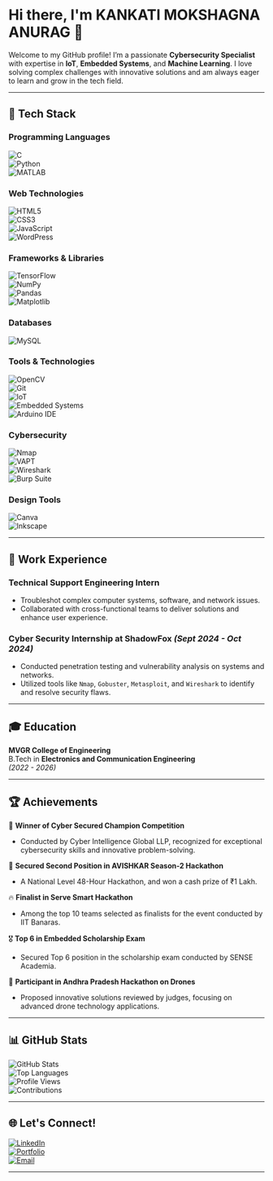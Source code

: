 # Hi there, I'm **KANKATI MOKSHAGNA ANURAG** 👋  

Welcome to my GitHub profile! I’m a passionate **Cybersecurity Specialist** with expertise in **IoT**, **Embedded Systems**, and **Machine Learning**. I love solving complex challenges with innovative solutions and am always eager to learn and grow in the tech field.  

---

## 🚀 Tech Stack  

### Programming Languages  
![C](https://img.shields.io/badge/C-A8B9CC?style=for-the-badge&logo=c&logoColor=white)  
![Python](https://img.shields.io/badge/Python-3776AB?style=for-the-badge&logo=python&logoColor=white)  
![MATLAB](https://img.shields.io/badge/MATLAB-0076A8?style=for-the-badge&logo=mathworks&logoColor=white)  

### Web Technologies  
![HTML5](https://img.shields.io/badge/HTML5-E34F26?style=for-the-badge&logo=html5&logoColor=white)  
![CSS3](https://img.shields.io/badge/CSS3-1572B6?style=for-the-badge&logo=css3&logoColor=white)  
![JavaScript](https://img.shields.io/badge/JavaScript-F7DF1E?style=for-the-badge&logo=javascript&logoColor=black)  
![WordPress](https://img.shields.io/badge/WordPress-21759B?style=for-the-badge&logo=wordpress&logoColor=white)  

### Frameworks & Libraries  
![TensorFlow](https://img.shields.io/badge/TensorFlow-FF6F00?style=for-the-badge&logo=tensorflow&logoColor=white)  
![NumPy](https://img.shields.io/badge/NumPy-013243?style=for-the-badge&logo=numpy&logoColor=white)  
![Pandas](https://img.shields.io/badge/Pandas-150458?style=for-the-badge&logo=pandas&logoColor=white)  
![Matplotlib](https://img.shields.io/badge/Matplotlib-11557C?style=for-the-badge&logo=plotly&logoColor=white)  

### Databases  
![MySQL](https://img.shields.io/badge/MySQL-4479A1?style=for-the-badge&logo=mysql&logoColor=white)  

### Tools & Technologies  
![OpenCV](https://img.shields.io/badge/OpenCV-5C3EE8?style=for-the-badge&logo=opencv&logoColor=white)  
![Git](https://img.shields.io/badge/Git-F05032?style=for-the-badge&logo=git&logoColor=white)  
![IoT](https://img.shields.io/badge/IoT-1E4F72?style=for-the-badge&logo=internet-of-things&logoColor=white)  
![Embedded Systems](https://img.shields.io/badge/Embedded_Systems-003B6F?style=for-the-badge&logo=stmicroelectronics&logoColor=white)  
![Arduino IDE](https://img.shields.io/badge/Arduino_IDE-00979D?style=for-the-badge&logo=arduino&logoColor=white)  

### Cybersecurity  
![Nmap](https://img.shields.io/badge/Nmap-0E8A16?style=for-the-badge&logo=nmap&logoColor=white)  
![VAPT](https://img.shields.io/badge/VAPT-000000?style=for-the-badge&logo=security&logoColor=white)  
![Wireshark](https://img.shields.io/badge/Wireshark-1679A7?style=for-the-badge&logo=wireshark&logoColor=white)  
![Burp Suite](https://img.shields.io/badge/Burp_Suite-FF6600?style=for-the-badge&logo=burpsuite&logoColor=white)  

### Design Tools  
![Canva](https://img.shields.io/badge/Canva-00C4CC?style=for-the-badge&logo=canva&logoColor=white)  
![Inkscape](https://img.shields.io/badge/Inkscape-000000?style=for-the-badge&logo=inkscape&logoColor=white)  

---

## 💼 **Work Experience**  

### **Technical Support Engineering Intern**  
- Troubleshot complex computer systems, software, and network issues.  
- Collaborated with cross-functional teams to deliver solutions and enhance user experience.  

### **Cyber Security Internship at ShadowFox** _(Sept 2024 - Oct 2024)_  
- Conducted penetration testing and vulnerability analysis on systems and networks.  
- Utilized tools like `Nmap`, `Gobuster`, `Metasploit`, and `Wireshark` to identify and resolve security flaws.  

---

## 🎓 **Education**  

**MVGR College of Engineering**  
B.Tech in **Electronics and Communication Engineering**  
_(2022 - 2026)_  

---

## 🏆 **Achievements**  

🏅 **Winner of Cyber Secured Champion Competition**  
- Conducted by Cyber Intelligence Global LLP, recognized for exceptional cybersecurity skills and innovative problem-solving.  

🥈 **Secured Second Position in AVISHKAR Season-2 Hackathon**  
- A National Level 48-Hour Hackathon, and won a cash prize of ₹1 Lakh.  

🔥 **Finalist in Serve Smart Hackathon**  
- Among the top 10 teams selected as finalists for the event conducted by IIT Banaras.  

🎖️ **Top 6 in Embedded Scholarship Exam**  
- Secured Top 6 position in the scholarship exam conducted by SENSE Academia.  

🚀 **Participant in Andhra Pradesh Hackathon on Drones**  
- Proposed innovative solutions reviewed by judges, focusing on advanced drone technology applications.  

---

## 📊 **GitHub Stats**  

![GitHub Stats](https://github-readme-stats.vercel.app/api?username=MokshagnaAnurag&show_icons=true&theme=dark)  
![Top Languages](https://github-readme-stats.vercel.app/api/top-langs/?username=MokshagnaAnurag&layout=compact&theme=dark)  
![Profile Views](https://komarev.com/ghpvc/?username=MokshagnaAnurag&style=for-the-badge)  
![Contributions](https://github-readme-streak-stats.herokuapp.com/?user=MokshagnaAnurag&theme=dark)  

---

## 🌐 **Let's Connect!**  

[![LinkedIn](https://img.shields.io/badge/-LinkedIn-05122A?style=flat&logo=linkedin)](https://linkedin.com/in/kankati-mokshagna-anurag)  
[![Portfolio](https://img.shields.io/badge/-Portfolio-05122A?style=flat&logo=google-chrome&logoColor=white)](https://mokshagnaanurag.github.io/Portfolio/)  
[![Email](https://img.shields.io/badge/-Email-05122A?style=flat&logo=gmail)](mailto:kankati.mokshagnaanurag@gmail.com)  

---
